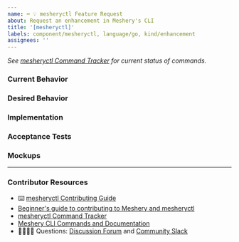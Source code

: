 ```yaml
---
name: ⌨️ 💡 mesheryctl Feature Request
about: Request an enhancement in Meshery's CLI
title: '[mesheryctl]'
labels: component/mesheryctl, language/go, kind/enhancement
assignees: ''
---
```


<!-- Please update the mesheryctl Command Tracker spreadsheet -->
_See [mesheryctl Command Tracker](https://bit.ly/3dqXy1q) for current status of commands._

### Current Behavior
<!-- A brief description of what the problem is. (e.g. I need to be able to...) -->

### Desired Behavior
<!-- A brief description of the enhancement. -->

### Implementation
<!-- Specifics on the approach to fulfilling the feature request. -->

### Acceptance Tests
<!-- Stipulations of functional behavior or non-functional items that must be in-place in order for the issue to be closed. -->

### Mockups
<!-- Any visual diagrams of the desired user interface. -->

---

### Contributor Resources

- ⌨️ [mesheryctl Contributing Guide](https://github.com/meshery/meshery/blob/master/mesheryctl/README.md)
- [Beginner's guide to contributing to Meshery and mesheryctl](https://youtu.be/hh_kFLZx3G4)
- [mesheryctl Command Tracker](https://docs.google.com/spreadsheets/d/1q63sIGAuCnIeDs8PeM-0BAkNj8BBgPUXhLbe1Y-318o/edit#gid=0)
- [Meshery CLI Commands and Documentation](https://docs.google.com/document/d/1xRlFpElRmybJ3WacgPKXgCSiQ2poJl3iCCV1dAalf0k/edit#heading=h.5fucij4hc5wt)
- 🙋🏾🙋🏼 Questions: [Discussion Forum](http://discuss.meshery.io) and [Community Slack](https://slack.meshery.io)
